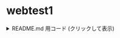 # webtest1
<details> <summary>README.md 用コード (クリックして表示)</summary>

Markdown

# ITTO用 愛知県公立高校入試対策アプリ

┏━ katex/ ・・・ KaTeXを組み込むための設定ファイルフォルダ ┣━ hannya.png ・・・ 無双モードの背景画像 ┗━ index.html ┳━ test1.html ・・・ 正負の数の計算（初級） 3整数 ┣━ test2.html ・・・ 正負の数の計算（上級） 4整数 ┣━ test3.html ・・・ 1次式の整理（初級） 1変数 ┣━ test4.html ・・・ 1次式の整理（中級） 2変数 ┗━ test5.html ・・・ 1次式の整理（上級） 1変数, 分数係数

</details>
